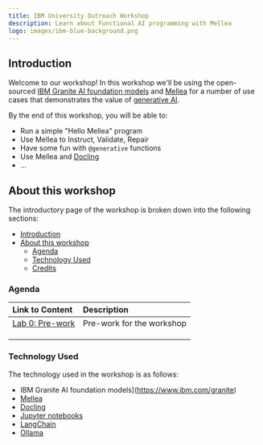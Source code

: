 ```yaml
---
title: IBM University Outreach Workshop  
description: Learn about Functional AI programming with Mellea  
logo: images/ibm-blue-background.png  
---
```


## Introduction

Welcome to our workshop! In this workshop we'll be using the open-sourced [IBM Granite
AI foundation models](https://www.ibm.com/granite) and [Mellea](https://github.com/generative-computing/mellea) for a number of use cases that demonstrates the value of [generative AI](https://developer.ibm.com/generative-ai-for-developers).

By the end of this workshop, you will be able to:

* Run a simple "Hello Mellea" program
* Use Mellea to Instruct, Validate, Repair
* Have some fun with `@generative` functions
* Use Mellea and [Docling](https://github.com/docling-project/docling)
* ...


## About this workshop

The introductory page of the workshop is broken down into the following sections:



- [Introduction](#introduction)
- [About this workshop](#about-this-workshop)
  - [Agenda](#agenda)
  - [Technology Used](#technology-used)
  - [Credits](#credits)



### Agenda

| Link to Content                       | Description               |
| :------------------------------------ | :------------------------ |
| [Lab 0: Pre-work](pre-work/readme.md) | Pre-work for the workshop |
|                                       |                           |
|                                       |                           |
|                                       |                           |

### Technology Used

The technology used in the workshop is as follows:

* IBM Granite AI foundation models](https://www.ibm.com/granite)
* [Mellea](https://github.com/generative-computing/mellea)
* [Docling](https://github.com/docling-project/docling)
* [Jupyter notebooks](https://jupyter.org/)
* [LangChain](https://www.langchain.com/)
* [Ollama](https://ollama.com)
